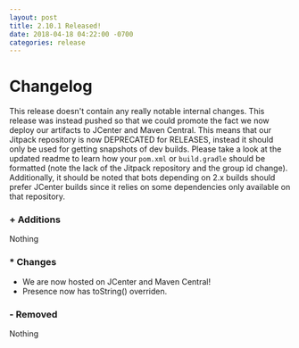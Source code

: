```yaml
---
layout: post
title: 2.10.1 Released!
date: 2018-04-18 04:22:00 -0700
categories: release
---
```

# Changelog
This release doesn't contain any really notable internal changes. This release was instead pushed so that we could promote the fact we 
now deploy our artifacts to JCenter and Maven Central. This means that our Jitpack repository is now DEPRECATED for RELEASES, instead
it should only be used for getting snapshots of dev builds. Please take a look at the updated readme to learn how your `pom.xml` or
`build.gradle` should be formatted (note the lack of the Jitpack repository and the group id change). Additionally, it should be noted 
that bots depending on 2.x builds should prefer JCenter builds since it relies on some dependencies only available on that repository.

### \+ Additions
Nothing

### \* Changes
* We are now hosted on JCenter and Maven Central!
* Presence now has toString() overriden.

### \- Removed
Nothing

